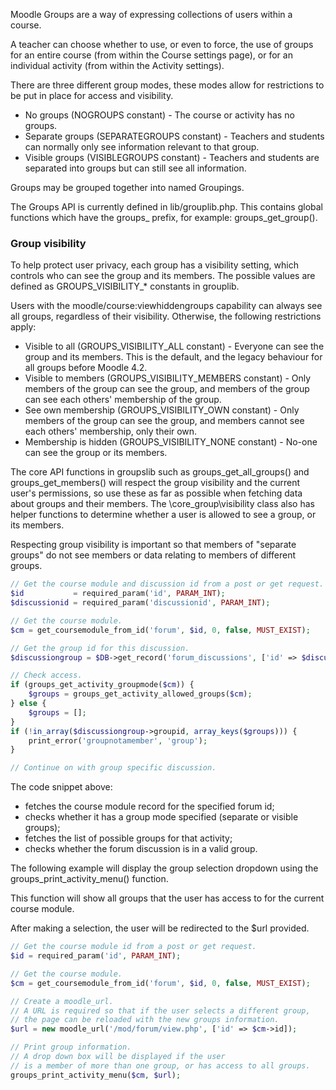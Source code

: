 Moodle Groups are a way of expressing collections of users within a course.

A teacher can choose whether to use, or even to force, the use of groups for an entire course (from within the Course settings page), or for an individual activity (from within the Activity settings).

There are three different group modes, these modes allow for restrictions to be put in place for access and visibility.

+ No groups (NOGROUPS constant) - The course or activity has no groups.
+ Separate groups (SEPARATEGROUPS constant) - Teachers and students can normally only see information relevant to that group.
+ Visible groups (VISIBLEGROUPS constant) - Teachers and students are separated into groups but can still see all information.

Groups may be grouped together into named Groupings.

The Groups API is currently defined in lib/grouplib.php. This contains global functions which have the groups_ prefix, for example: groups_get_group().

### Group visibility
To help protect user privacy, each group has a visibility setting, which controls who can see the group and its members. The possible values are defined as GROUPS_VISIBILITY_* constants in grouplib.

Users with the moodle/course:viewhiddengroups capability can always see all groups, regardless of their visibility. Otherwise, the following restrictions apply:

+ Visible to all (GROUPS_VISIBILITY_ALL constant) - Everyone can see the group and its members. This is the default, and the legacy behaviour for all groups before Moodle 4.2.
+ Visible to members (GROUPS_VISIBILITY_MEMBERS constant) - Only members of the group can see the group, and members of the group can see each others' membership of the group.
+ See own membership (GROUPS_VISIBILITY_OWN constant) - Only members of the group can see the group, and members cannot see each others' membership, only their own.
+ Membership is hidden (GROUPS_VISIBILITY_NONE constant) - No-one can see the group or its members.


The core API functions in groupslib such as groups_get_all_groups() and groups_get_members() will respect the group visibility and the current user's permissions, so use these as far as possible when fetching data about groups and their members. The \core_group\visibility class also has helper functions to determine whether a user is allowed to see a group, or its members.

Respecting group visibility is important so that members of "separate groups" do not see members or data relating to members of different groups.

```php
// Get the course module and discussion id from a post or get request.
$id           = required_param('id', PARAM_INT);
$discussionid = required_param('discussionid', PARAM_INT);

// Get the course module.
$cm = get_coursemodule_from_id('forum', $id, 0, false, MUST_EXIST);

// Get the group id for this discussion.
$discussiongroup = $DB->get_record('forum_discussions', ['id' => $discussionid], groupid);

// Check access.
if (groups_get_activity_groupmode($cm)) {
    $groups = groups_get_activity_allowed_groups($cm);
} else {
    $groups = [];
}
if (!in_array($discussiongroup->groupid, array_keys($groups))) {
    print_error('groupnotamember', 'group');
}

// Continue on with group specific discussion.
```

The code snippet above:

+ fetches the course module record for the specified forum id;
+ checks whether it has a group mode specified (separate or visible groups);
+ fetches the list of possible groups for that activity;
+ checks whether the forum discussion is in a valid group.

The following example will display the group selection dropdown using the groups_print_activity_menu() function.

This function will show all groups that the user has access to for the current course module.

After making a selection, the user will be redirected to the $url provided.

```php
// Get the course module id from a post or get request.
$id = required_param('id', PARAM_INT);

// Get the course module.
$cm = get_coursemodule_from_id('forum', $id, 0, false, MUST_EXIST);

// Create a moodle_url.
// A URL is required so that if the user selects a different group,
// the page can be reloaded with the new groups information.
$url = new moodle_url('/mod/forum/view.php', ['id' => $cm->id]);

// Print group information.
// A drop down box will be displayed if the user
// is a member of more than one group, or has access to all groups.
groups_print_activity_menu($cm, $url);
```	